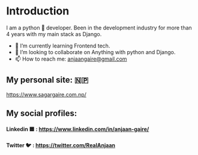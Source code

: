 
<!--
**Anjaan-g/Anjaan-g** is a ✨ _special_ ✨ repository because its `README.md` (this file) appears on your GitHub profile.
-->
# Introduction
I am a python :snake: developer.
Been in the development industry for more than 4 years with my main stack as Django. 

- 🌱 I’m currently learning Frontend tech.
- 👯 I’m looking to collaborate on Anything with python and Django.
- 📫 How to reach me: anjaangaire@gmail.com

## My personal site: :nepal:
https://www.sagargaire.com.np/

## My social profiles:
#### Linkedin 🟦 : https://www.linkedin.com/in/anjaan-gaire/ 
#### Twitter 🐦 : https://twitter.com/RealAnjaan

<!-- <a href="https://github.com/Anjaan/stats"> -->

<!-- ![](https://raw.githubusercontent.com/Anjaan-g/stats/master/generated/overview.svg)
![](https://github.com/Anjaan-g/stats/blob/master/generated/languages.svg)
 -->
</a>
